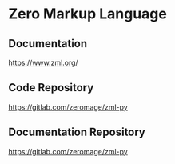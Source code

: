 # Zero Markup Language


## Documentation

https://www.zml.org/


## Code Repository

https://gitlab.com/zeromage/zml-py


## Documentation Repository


https://gitlab.com/zeromage/zml-py
